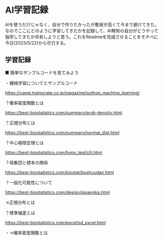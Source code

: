 # AI学習記録

AIを使うだけじゃなく、自分で作りたかったが敷居が高くて今まで避けてきた。なのでここにどのように学習してきたかを記録して、AI無知の自分がどうやって独学してきたか共有しようと思う。これをReadmeを完成させることをモチベに今日(2023/5/22)から尽力する。

## 学習記録

■ 簡単なサンプルコードを見てみよう

・機械学習についてとサンプルコード

https://camp.trainocate.co.jp/magazine/python_machine_learning/

？確率密度関数とは

https://best-biostatistics.com/summary/prob-density.html

？正規分布とは

https://best-biostatistics.com/summary/normal_dist.html

？中心極限定理とは

https://best-biostatistics.com/hypo_test/clt.html

？母集団と標本の関係

https://best-biostatistics.com/biostat/boshuudan.html

？一般化可能性について

https://best-biostatistics.com/design/ippannka.html

→正規分布とは

？標準偏差とは

https://best-biostatistics.com/excel/sd_excel.html

・→確率密度関数とは

